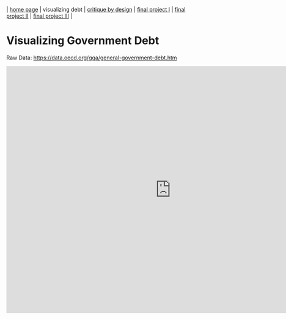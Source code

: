 | [home page](README) | visualizing debt | [critique by design](critique-by-design) | [final project I](final-project-part-one) | [final project II](final-project-part-two) | [final project III](final-project-part-three) |

# Visualizing Government Debt

Raw Data: https://data.oecd.org/gga/general-government-debt.htm

<iframe src="https://data.oecd.org/chart/6XSn" width="860" height="645" style="border: 0" mozallowfullscreen="true" webkitallowfullscreen="true" allowfullscreen="true"><a href="https://data.oecd.org/chart/6XSn" target="_blank">OECD Chart: General government debt, Total, % of GDP, Annual, 2021</a></iframe>

